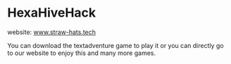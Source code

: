 # HexaHiveHack

website: www.straw-hats.tech

You can download the textadventure game to play it or you can directly go to our website to enjoy this and many more games.
